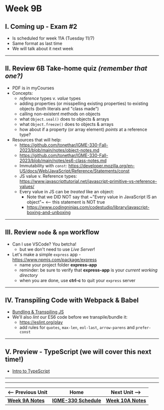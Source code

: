 # Week 9B

## I. Coming up - Exam #2

- Is scheduled for week 11A (Tuesday 11/7)
- Same format as last time
- We will talk about it next week

---

## II. Review 6B Take-home quiz *(remember that one?)*
  - PDF is in myCourses
  - Concepts:
    - *reference* types v. *value* types
    - adding properties (or misspelling existing properties) to existing objects (both literals and "class made")
    - calling non-existent methods on objects
    - what `Object.seal()` does to objects & arrays
    - what `Object.freeze()` does to objects & arrays
    - how about if a property (or array element) *points* at a reference type?
  - Resources that will help:
    - https://github.com/tonethar/IGME-330-Fall-2023/blob/main/notes/object-notes.md
    - https://github.com/tonethar/IGME-330-Fall-2023/blob/main/notes/es6-class-notes.md
    - Immutability with `const`: https://developer.mozilla.org/en-US/docs/Web/JavaScript/Reference/Statements/const
    - JS value v. Reference types: https://www.javascripttutorial.net/javascript-primitive-vs-reference-values/
    - Every value in JS can be *treated* like an object:
      - Note that we DID NOT say that ~"Every value in JavaScript IS an object"~ <-- this statement is NOT true
      - https://www.codingninjas.com/codestudio/library/javascript-boxing-and-unboxing

---
        
## III. Review `node` & `npm` workflow
- Can I use VSCode? You betcha!
  - but we don't need to use *Live Server*!
- Let's make a simple `express` app - https://www.npmjs.com/package/express
  - name your project folder **express-app**
  - reminder: be sure to verify that **express-app** is your *current working directory*
  - when you are done, use **ctrl-c** to quit your `express` server

---


## IV. Transpiling Code with Webpack & Babel
- [Bundling & Transpiling JS](../notes/bundling-transpiling.md)
- We'll also *lint* our ES6 code before we transpile/bundle it:
  - https://eslint.org/play
  - add rules for `quotes`, `max-len`, `eol-last`, `arrow-parens` and `prefer-const`

---

## V. Preview - TypeScript (we will cover this next time!)
- [Intro to TypeScript](https://github.com/tonethar/IGME-330-Master/blob/master/notes/intro-typescript.md)


---
---


| <-- Previous Unit | Home | Next Unit -->
| --- | --- | --- 
| [**Week 9A Notes**](09A.md)  |  [**IGME-330 Schedule**](../schedule.md) | [**Week 10A Notes**](10A.md)
